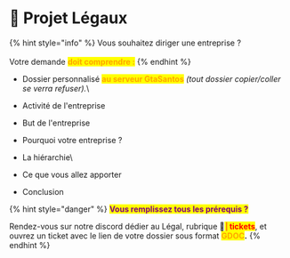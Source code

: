 # 📖 Projet Légaux

{% hint style="info" %}
Vous souhaitez diriger une entreprise ?\
\
Votre demande <mark style="color:orange;">**doit comprendre :**</mark>
{% endhint %}

* Dossier personnalisé <mark style="color:orange;">**au serveur GtaSantos**</mark> _(tout dossier copier/coller se verra refuser)._\

* Activité de l'entreprise
* But de l'entreprise
* Pourquoi votre entreprise ?
* La hiérarchie\

* Ce que vous allez apporter
* Conclusion

{% hint style="danger" %}
<mark style="color:purple;">**Vous remplissez tous les prérequis ?**</mark>

Rendez-vous sur notre discord dédier au Légal, rubrique 📨<mark style="color:red;">**│tickets**</mark>, et ouvrez un ticket avec le lien de votre dossier sous format <mark style="color:orange;">**GDOC**</mark>**.**
{% endhint %}
